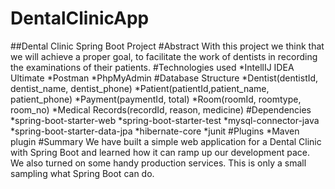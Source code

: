 # DentalClinicApp
##Dental Clinic Spring Boot Project 
#Abstract
With this project we think that we will achieve a proper goal, to facilitate the work of dentists in recording the examinations of their patients.
#Technologies used
*IntellIJ IDEA Ultimate
*Postman
*PhpMyAdmin
#Database Structure
*Dentist(dentistId, dentist_name, dentist_phone)
*Patient(patientId,patient_name, patient_phone)
*Payment(paymentId, total)
*Room(roomId, roomtype, room_no)
*Medical Records(recordId, reason, medicine)
#Dependencies
*spring-boot-starter-web
*spring-boot-starter-test
*mysql-connector-java
*spring-boot-starter-data-jpa
*hibernate-core
*junit
#Plugins
*Maven plugin
#Summary
We have built a simple web application for a Dental Clinic with Spring Boot and learned how it can ramp up our development pace. We also turned on some handy production services.
This is only a small sampling what Spring Boot can do.
